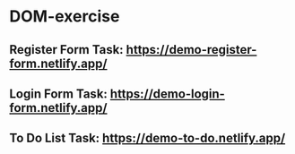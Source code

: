 # DOM-exercise

## Register Form Task: https://demo-register-form.netlify.app/

## Login Form Task: https://demo-login-form.netlify.app/

## To Do List Task: https://demo-to-do.netlify.app/
